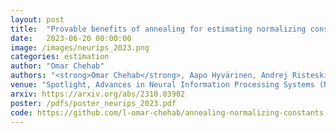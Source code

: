 ```yaml
---
layout: post
title:  "Provable benefits of annealing for estimating normalizing constants: Importance Sampling, Noise-Contrastive Estimation, and beyond"
date:   2023-06-20 00:00:00
image: /images/neurips_2023.png
categories: estimation
author: "Omar Chehab"
authors: "<strong>Omar Chehab</strong>, Aapo Hyvärinen, Andrej Risteski"
venue: "Spotlight, Advances in Neural Information Processing Systems (NeurIPS)"
arxiv: https://arxiv.org/abs/2310.03902
poster: /pdfs/poster_neurips_2023.pdf
code: https://github.com/l-omar-chehab/annealing-normalizing-constants
---
```

